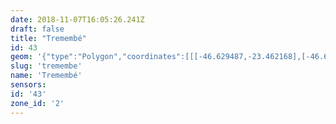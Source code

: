 ```yaml
---
date: 2018-11-07T16:05:26.241Z
draft: false
title: "Tremembé"
id: 43
geom: '{"type":"Polygon","coordinates":[[[-46.629487,-23.462168],[-46.629444,-23.462137],[-46.628574,-23.462652],[-46.627714,-23.463764],[-46.627536,-23.463842],[-46.626756,-23.46356],[-46.626327,-23.463194],[-46.625197,-23.46294],[-46.624706,-23.462759],[-46.623597,-23.463287],[-46.622533,-23.463622],[-46.622087,-23.463584],[-46.621412,-23.463669],[-46.620342,-23.463392],[-46.619436,-23.463469],[-46.617875,-23.464024],[-46.616665,-23.464608],[-46.616691,-23.463783],[-46.616457,-23.462855],[-46.616235,-23.462392],[-46.61503,-23.46273],[-46.614836,-23.462426],[-46.614777,-23.462446],[-46.614733,-23.462334],[-46.614476,-23.462186],[-46.614511,-23.462139],[-46.614374,-23.462083],[-46.614267,-23.461914],[-46.613528,-23.46209],[-46.613496,-23.462152],[-46.613433,-23.462062],[-46.613357,-23.462056],[-46.613137,-23.461747],[-46.612176,-23.462157],[-46.611191,-23.463666],[-46.610699,-23.46418],[-46.610385,-23.463892],[-46.610315,-23.46392],[-46.609676,-23.463679],[-46.605006,-23.462986],[-46.604639,-23.462802],[-46.604446,-23.46256],[-46.603406,-23.463102],[-46.603317,-23.46289],[-46.60284,-23.46351],[-46.60234,-23.463797],[-46.601855,-23.46383],[-46.601125,-23.463754],[-46.600655,-23.463873],[-46.600293,-23.464153],[-46.599852,-23.464856],[-46.599371,-23.465193],[-46.598241,-23.465329],[-46.595557,-23.46679],[-46.594923,-23.46575],[-46.593997,-23.465963],[-46.593759,-23.465945],[-46.593248,-23.465379],[-46.592774,-23.465015],[-46.59213,-23.464311],[-46.59162,-23.463906],[-46.590776,-23.463425],[-46.590418,-23.463415],[-46.589907,-23.463846],[-46.589452,-23.463965],[-46.588952,-23.46401],[-46.588431,-23.463871],[-46.588199,-23.46367],[-46.587315,-23.462363],[-46.586966,-23.461951],[-46.586717,-23.461409],[-46.584983,-23.458749],[-46.584476,-23.458336],[-46.583603,-23.45806],[-46.582694,-23.457565],[-46.582074,-23.457083],[-46.584455,-23.4566],[-46.585081,-23.456403],[-46.585697,-23.456371],[-46.58631,-23.456257],[-46.586373,-23.456224],[-46.58615,-23.455415],[-46.58583,-23.455466],[-46.585693,-23.455121],[-46.585207,-23.455293],[-46.585083,-23.45526],[-46.584765,-23.454736],[-46.583837,-23.453775],[-46.583608,-23.453359],[-46.582837,-23.45269],[-46.58239,-23.452436],[-46.582126,-23.451869],[-46.581552,-23.451286],[-46.580828,-23.450973],[-46.580603,-23.450774],[-46.580502,-23.450559],[-46.579955,-23.449872],[-46.579653,-23.449164],[-46.578841,-23.449029],[-46.577663,-23.449072],[-46.576711,-23.449198],[-46.575907,-23.449024],[-46.575446,-23.448803],[-46.575216,-23.448617],[-46.57496,-23.448309],[-46.574542,-23.447317],[-46.574541,-23.446379],[-46.574406,-23.445756],[-46.574125,-23.445155],[-46.574102,-23.444817],[-46.573947,-23.444467],[-46.573931,-23.443697],[-46.573636,-23.443157],[-46.573435,-23.44315],[-46.573242,-23.442753],[-46.57238,-23.441819],[-46.572371,-23.441707],[-46.572688,-23.441481],[-46.572379,-23.441104],[-46.572204,-23.440668],[-46.571866,-23.440327],[-46.571243,-23.439882],[-46.570698,-23.439346],[-46.570639,-23.439228],[-46.570633,-23.438782],[-46.570504,-23.438589],[-46.570092,-23.438406],[-46.569271,-23.438345],[-46.568574,-23.437601],[-46.568191,-23.437594],[-46.568477,-23.435637],[-46.569008,-23.433573],[-46.569997,-23.431035],[-46.571087,-23.42898],[-46.570925,-23.428894],[-46.570412,-23.428795],[-46.570225,-23.428826],[-46.570046,-23.428715],[-46.569111,-23.428704],[-46.568127,-23.4291],[-46.567704,-23.429444],[-46.567107,-23.430243],[-46.566968,-23.429263],[-46.566445,-23.428799],[-46.566033,-23.427865],[-46.565819,-23.427575],[-46.565634,-23.426912],[-46.565427,-23.426453],[-46.565194,-23.426147],[-46.565174,-23.425867],[-46.565444,-23.425357],[-46.565451,-23.4252],[-46.565128,-23.424973],[-46.564568,-23.424854],[-46.56458,-23.424624],[-46.564797,-23.424016],[-46.564834,-23.423619],[-46.564953,-23.423386],[-46.564921,-23.423304],[-46.564806,-23.423256],[-46.564184,-23.423398],[-46.563399,-23.423289],[-46.563153,-23.423296],[-46.563012,-23.423361],[-46.563008,-23.423148],[-46.563155,-23.422836],[-46.563798,-23.422245],[-46.56377,-23.422064],[-46.563644,-23.422017],[-46.563782,-23.421587],[-46.56371,-23.421361],[-46.563804,-23.421059],[-46.563751,-23.421035],[-46.563813,-23.420358],[-46.563593,-23.420076],[-46.563725,-23.419924],[-46.563774,-23.419748],[-46.563816,-23.419195],[-46.564272,-23.418569],[-46.56435,-23.418245],[-46.564474,-23.418157],[-46.564392,-23.417808],[-46.564604,-23.417537],[-46.564614,-23.417352],[-46.564577,-23.417307],[-46.564357,-23.417361],[-46.564224,-23.417196],[-46.564268,-23.417157],[-46.5642,-23.416903],[-46.563713,-23.416393],[-46.56355,-23.416419],[-46.563525,-23.416326],[-46.562963,-23.415838],[-46.561605,-23.414774],[-46.561995,-23.413996],[-46.562199,-23.413762],[-46.562218,-23.413593],[-46.562469,-23.413123],[-46.562946,-23.4128],[-46.562405,-23.412417],[-46.561935,-23.411991],[-46.561306,-23.41116],[-46.560262,-23.410604],[-46.559901,-23.410241],[-46.559598,-23.410249],[-46.55949,-23.410182],[-46.558396,-23.409943],[-46.558081,-23.409925],[-46.557553,-23.40964],[-46.55717,-23.409214],[-46.557035,-23.408121],[-46.55643,-23.407479],[-46.556245,-23.407182],[-46.556142,-23.406707],[-46.556162,-23.405687],[-46.556036,-23.405232],[-46.556333,-23.404091],[-46.556358,-23.403338],[-46.556536,-23.403009],[-46.556714,-23.402761],[-46.557426,-23.402172],[-46.558222,-23.401402],[-46.558735,-23.401234],[-46.559015,-23.400951],[-46.559352,-23.40082],[-46.559641,-23.400758],[-46.560038,-23.400769],[-46.560304,-23.40065],[-46.560378,-23.400459],[-46.560289,-23.400107],[-46.559961,-23.3996],[-46.559811,-23.399473],[-46.559156,-23.39915],[-46.558318,-23.398965],[-46.557185,-23.398254],[-46.556044,-23.39689],[-46.554452,-23.395385],[-46.553853,-23.394657],[-46.553494,-23.39413],[-46.552987,-23.392995],[-46.552698,-23.392691],[-46.550971,-23.391426],[-46.548854,-23.389585],[-46.548193,-23.38896],[-46.547608,-23.387954],[-46.547285,-23.387521],[-46.546446,-23.38698],[-46.546246,-23.386675],[-46.545972,-23.386449],[-46.545881,-23.386282],[-46.54586,-23.385621],[-46.545436,-23.385025],[-46.544714,-23.384414],[-46.54462,-23.383966],[-46.544858,-23.382914],[-46.544946,-23.382217],[-46.544928,-23.381937],[-46.544718,-23.381152],[-46.544694,-23.380306],[-46.544864,-23.379617],[-46.545165,-23.378932],[-46.545382,-23.377867],[-46.545282,-23.376131],[-46.54458,-23.375492],[-46.544221,-23.374953],[-46.542602,-23.374162],[-46.540603,-23.372452],[-46.539867,-23.371912],[-46.539043,-23.371053],[-46.538855,-23.370546],[-46.538749,-23.36994],[-46.537751,-23.369507],[-46.53742,-23.369278],[-46.537295,-23.368501],[-46.537571,-23.36789],[-46.537588,-23.367652],[-46.537485,-23.367194],[-46.537684,-23.366822],[-46.5377,-23.366584],[-46.537287,-23.365583],[-46.536744,-23.364643],[-46.536513,-23.364088],[-46.536217,-23.363587],[-46.536013,-23.363466],[-46.536557,-23.363429],[-46.538149,-23.36249],[-46.538733,-23.362291],[-46.539555,-23.361471],[-46.539759,-23.361054],[-46.540045,-23.360897],[-46.540648,-23.360869],[-46.540902,-23.360731],[-46.541377,-23.360287],[-46.541949,-23.359518],[-46.542392,-23.358564],[-46.542631,-23.358419],[-46.544374,-23.357732],[-46.544786,-23.357645],[-46.54518,-23.357692],[-46.54601,-23.358008],[-46.546472,-23.358065],[-46.546789,-23.358078],[-46.547595,-23.357959],[-46.547774,-23.357897],[-46.547933,-23.357752],[-46.548363,-23.357145],[-46.54904,-23.356707],[-46.549385,-23.356588],[-46.549823,-23.356672],[-46.550479,-23.357069],[-46.551241,-23.35726],[-46.551717,-23.35751],[-46.551947,-23.357723],[-46.552154,-23.358036],[-46.553476,-23.361189],[-46.553768,-23.361612],[-46.55436,-23.362087],[-46.554948,-23.362744],[-46.555149,-23.363041],[-46.555356,-23.363851],[-46.555557,-23.364197],[-46.556835,-23.364499],[-46.55716,-23.364673],[-46.557383,-23.364875],[-46.558089,-23.36588],[-46.55891,-23.366534],[-46.559725,-23.367665],[-46.560559,-23.368414],[-46.561655,-23.369011],[-46.562946,-23.369452],[-46.564058,-23.369948],[-46.564755,-23.370315],[-46.565558,-23.370973],[-46.566247,-23.37181],[-46.567272,-23.372686],[-46.568254,-23.373687],[-46.568594,-23.37422],[-46.568793,-23.374706],[-46.568875,-23.37528],[-46.568986,-23.375492],[-46.569739,-23.375888],[-46.570242,-23.375913],[-46.570845,-23.375829],[-46.571544,-23.375888],[-46.571829,-23.375824],[-46.57235,-23.375394],[-46.57388,-23.375083],[-46.574266,-23.374796],[-46.57481,-23.374144],[-46.576066,-23.37372],[-46.576456,-23.373677],[-46.578095,-23.373814],[-46.579313,-23.373628],[-46.579863,-23.373113],[-46.579895,-23.37304],[-46.579775,-23.372895],[-46.580277,-23.372166],[-46.580604,-23.372256],[-46.580744,-23.374545],[-46.580566,-23.375766],[-46.5806,-23.376112],[-46.58093,-23.3769],[-46.581077,-23.376951],[-46.581816,-23.376963],[-46.582989,-23.377259],[-46.583196,-23.377421],[-46.583606,-23.378524],[-46.58389,-23.378879],[-46.584932,-23.379469],[-46.585175,-23.379773],[-46.58547,-23.380012],[-46.585859,-23.380212],[-46.586989,-23.380608],[-46.587349,-23.380852],[-46.587975,-23.3809],[-46.588143,-23.380992],[-46.588564,-23.381367],[-46.589717,-23.382649],[-46.590575,-23.383149],[-46.591238,-23.38381],[-46.591881,-23.384288],[-46.592756,-23.384823],[-46.593216,-23.385396],[-46.593461,-23.385498],[-46.59411,-23.385603],[-46.594686,-23.3855],[-46.595061,-23.385507],[-46.595814,-23.385604],[-46.597071,-23.385887],[-46.597244,-23.38596],[-46.597928,-23.386765],[-46.598386,-23.387144],[-46.600361,-23.388077],[-46.60085,-23.388508],[-46.600975,-23.388694],[-46.601069,-23.389159],[-46.600971,-23.389975],[-46.600783,-23.390666],[-46.600567,-23.390801],[-46.599862,-23.39101],[-46.599333,-23.391337],[-46.59898,-23.391723],[-46.598764,-23.39225],[-46.598648,-23.393181],[-46.59875,-23.394007],[-46.59918,-23.395311],[-46.599465,-23.395758],[-46.600105,-23.396224],[-46.600827,-23.396514],[-46.601596,-23.396715],[-46.601817,-23.396836],[-46.602051,-23.396834],[-46.602806,-23.396486],[-46.60318,-23.396425],[-46.6039,-23.396446],[-46.604642,-23.396995],[-46.605991,-23.397371],[-46.606182,-23.397644],[-46.60621,-23.398033],[-46.606323,-23.398335],[-46.606705,-23.399008],[-46.607398,-23.399901],[-46.607604,-23.400106],[-46.608572,-23.400631],[-46.608858,-23.400975],[-46.609111,-23.401846],[-46.609106,-23.402114],[-46.609413,-23.402905],[-46.609572,-23.403149],[-46.609777,-23.403298],[-46.61043,-23.404252],[-46.61088,-23.405245],[-46.611663,-23.406294],[-46.611948,-23.406859],[-46.611952,-23.407249],[-46.611328,-23.408678],[-46.611061,-23.40988],[-46.611049,-23.410172],[-46.611161,-23.410373],[-46.611303,-23.410437],[-46.612387,-23.410595],[-46.613447,-23.41089],[-46.613909,-23.411186],[-46.614155,-23.411429],[-46.614302,-23.411691],[-46.614351,-23.412265],[-46.614137,-23.413208],[-46.613854,-23.413833],[-46.614032,-23.414731],[-46.613959,-23.414836],[-46.613591,-23.414997],[-46.612809,-23.415693],[-46.612512,-23.416423],[-46.612452,-23.417204],[-46.613053,-23.417297],[-46.613172,-23.417493],[-46.613041,-23.417886],[-46.613227,-23.417964],[-46.613634,-23.417979],[-46.614037,-23.417914],[-46.614842,-23.418175],[-46.614904,-23.41814],[-46.614993,-23.417825],[-46.615167,-23.417654],[-46.615596,-23.417461],[-46.615842,-23.417473],[-46.616483,-23.417778],[-46.617099,-23.41833],[-46.61747,-23.418338],[-46.618129,-23.418046],[-46.618515,-23.418061],[-46.619931,-23.419103],[-46.619967,-23.419004],[-46.619756,-23.418592],[-46.619742,-23.418436],[-46.619976,-23.417708],[-46.620056,-23.417159],[-46.620251,-23.417015],[-46.621906,-23.416634],[-46.622782,-23.4163],[-46.62295,-23.416311],[-46.623077,-23.416378],[-46.623118,-23.416549],[-46.62253,-23.417676],[-46.622363,-23.418746],[-46.621864,-23.419727],[-46.621542,-23.420088],[-46.62131,-23.420517],[-46.621227,-23.420831],[-46.621331,-23.421366],[-46.621807,-23.422258],[-46.622001,-23.422431],[-46.622325,-23.422585],[-46.622843,-23.422751],[-46.625331,-23.422857],[-46.626155,-23.422819],[-46.626952,-23.423111],[-46.627974,-23.423755],[-46.628755,-23.424403],[-46.629057,-23.425149],[-46.629154,-23.425328],[-46.629339,-23.42549],[-46.630458,-23.42567],[-46.630897,-23.425969],[-46.631065,-23.426218],[-46.631215,-23.426636],[-46.631261,-23.427839],[-46.631371,-23.428044],[-46.632403,-23.428343],[-46.632681,-23.428369],[-46.633583,-23.42826],[-46.633789,-23.428291],[-46.63393,-23.429203],[-46.633847,-23.430198],[-46.634241,-23.431004],[-46.634214,-23.431129],[-46.633933,-23.43139],[-46.633838,-23.431598],[-46.633856,-23.43185],[-46.634164,-23.432795],[-46.634145,-23.433123],[-46.633661,-23.434236],[-46.632983,-23.434971],[-46.632669,-23.435553],[-46.632843,-23.436141],[-46.632832,-23.436691],[-46.632968,-23.437124],[-46.632938,-23.437309],[-46.632858,-23.437417],[-46.632303,-23.437605],[-46.631852,-23.437875],[-46.631632,-23.438404],[-46.631521,-23.439073],[-46.631573,-23.4394],[-46.631615,-23.439557],[-46.632185,-23.440364],[-46.632524,-23.440713],[-46.633082,-23.441799],[-46.633481,-23.442347],[-46.63437,-23.44294],[-46.634737,-23.443104],[-46.635571,-23.443778],[-46.636042,-23.444569],[-46.636257,-23.444835],[-46.636592,-23.445099],[-46.636597,-23.44548],[-46.636683,-23.445692],[-46.63714,-23.446208],[-46.637405,-23.446359],[-46.63769,-23.446729],[-46.637857,-23.447214],[-46.637854,-23.448011],[-46.637669,-23.448341],[-46.637523,-23.448432],[-46.636594,-23.4483],[-46.635967,-23.449018],[-46.635937,-23.449277],[-46.636041,-23.449433],[-46.636689,-23.450063],[-46.636685,-23.450344],[-46.636454,-23.451476],[-46.636813,-23.452525],[-46.635916,-23.454626],[-46.634273,-23.456771],[-46.633979,-23.457487],[-46.633785,-23.458726],[-46.633474,-23.459011],[-46.633526,-23.459243],[-46.632154,-23.459529],[-46.631398,-23.459573],[-46.6308,-23.459827],[-46.630378,-23.46025],[-46.63023,-23.460485],[-46.630212,-23.461527],[-46.630161,-23.461703],[-46.629954,-23.461925],[-46.629487,-23.462168]]]}'
slug: 'tremembe'
name: 'Tremembé'
sensors:
id: '43'
zone_id: '2'
---
```

		